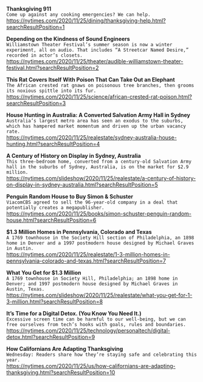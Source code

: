 **Thanksgiving 911**\
`Come up against any cooking emergencies? We can help.`\
https://nytimes.com/2020/11/25/dining/thanksgiving-help.html?searchResultPosition=1

**Depending on the Kindness of Sound Engineers**\
`Williamstown Theater Festival’s summer season is now a winter experiment, all on audio. That includes “A Streetcar Named Desire,” recorded in actor’s closets.`\
https://nytimes.com/2020/11/25/theater/audible-williamstown-theater-festival.html?searchResultPosition=2

**This Rat Covers Itself With Poison That Can Take Out an Elephant**\
`The African crested rat gnaws on poisonous tree branches, then grooms its noxious spittle into its fur.`\
https://nytimes.com/2020/11/25/science/african-crested-rat-poison.html?searchResultPosition=3

**House Hunting in Australia: A Converted Salvation Army Hall in Sydney**\
`Australia’s largest metro area has seen an exodus to the suburbs, which has hampered market momentum and driven up the urban vacancy rate.`\
https://nytimes.com/2020/11/25/realestate/sydney-australia-house-hunting.html?searchResultPosition=4

**A Century of History on Display in Sydney, Australia**\
`This three-bedroom home, converted from a century-old Salvation Army hall in the suburbs of Sydney, Australia, is on the market for $2.9 million.`\
https://nytimes.com/slideshow/2020/11/25/realestate/a-century-of-history-on-display-in-sydney-australia.html?searchResultPosition=5

**Penguin Random House to Buy Simon & Schuster**\
`ViacomCBS agreed to sell the 96-year-old company in a deal that potentially creates a megapublisher.`\
https://nytimes.com/2020/11/25/books/simon-schuster-penguin-random-house.html?searchResultPosition=6

**$1.3 Million Homes in Pennsylvania, Colorado and Texas**\
`A 1769 townhouse in the Society Hill section of Philadelphia, an 1898 home in Denver and a 1997 postmodern house designed by Michael Graves in Austin.`\
https://nytimes.com/2020/11/25/realestate/1-3-million-homes-in-pennsylvania-colorado-and-texas.html?searchResultPosition=7

**What You Get for $1.3 Million**\
`A 1769 townhouse in Society Hill, Philadelphia; an 1898 home in Denver; and 1997 postmodern house designed by Michael Graves in Austin, Texas.`\
https://nytimes.com/slideshow/2020/11/25/realestate/what-you-get-for-1-3-million.html?searchResultPosition=8

**It’s Time for a Digital Detox. (You Know You Need It.)**\
`Excessive screen time can be harmful to our well-being, but we can free ourselves from tech’s hooks with goals, rules and boundaries.`\
https://nytimes.com/2020/11/25/technology/personaltech/digital-detox.html?searchResultPosition=9

**How Californians Are Adapting Thanksgiving**\
`Wednesday: Readers share how they’re staying safe and celebrating this year.`\
https://nytimes.com/2020/11/25/us/how-californians-are-adapting-thanksgiving.html?searchResultPosition=10

